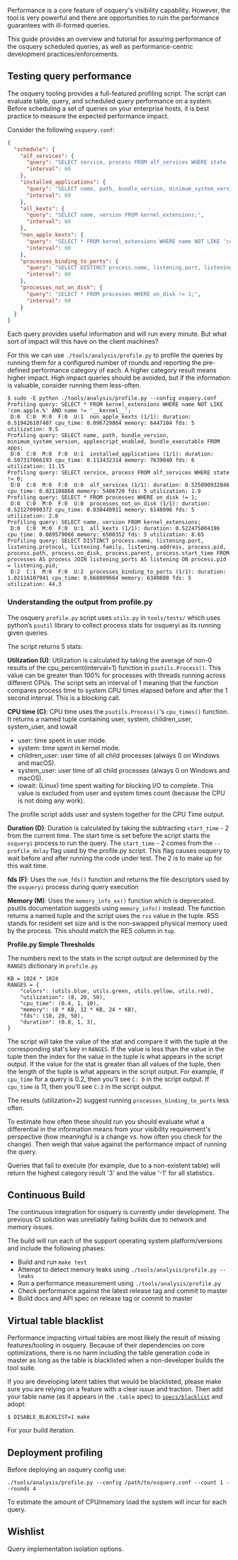 Performance is a core feature of osquery's visibility capability. However, the tool is very powerful and there are opportunities to ruin the performance guarantees with ill-formed queries.

This guide provides an overview and tutorial for assuring performance of the osquery scheduled queries, as well as performance-centric development practices/enforcements.

## Testing query performance

The osquery tooling provides a full-featured profiling script. The script can evaluate table, query, and scheduled query performance on a system. Before scheduling a set of queries on your enterprise hosts, it is best practice to measure the expected performance impact.

Consider the following `osquery.conf`:

```json
{
  "schedule": {
    "alf_services": {
      "query": "SELECT service, process FROM alf_services WHERE state != 0;",
      "interval": 60
    },
    "installed_applications": {
      "query": "SELECT name, path, bundle_version, minimum_system_version, applescript_enabled, bundle_executable FROM apps;",
      "interval": 60
    },
    "all_kexts": {
      "query": "SELECT name, version FROM kernel_extensions;",
      "interval": 60
    },
    "non_apple_kexts": {
      "query": "SELECT * FROM kernel_extensions WHERE name NOT LIKE 'com.apple.%' AND name != '__kernel__';",
      "interval": 60
    },
    "processes_binding_to_ports": {
      "query": "SELECT DISTINCT process.name, listening.port, listening.protocol, listening.family, listening.address, process.pid, process.path, process.on_disk, process.parent, process.start_time FROM processes AS process JOIN listening_ports AS listening ON process.pid = listening.pid;",
      "interval": 60
    },
    "processes_not_on_disk": {
      "query": "SELECT * FROM processes WHERE on_disk != 1;",
      "interval": 60
    }
  }
}
```

Each query provides useful information and will run every minute. But what sort of impact will this have on the client machines?

For this we can use `./tools/analysis/profile.py` to profile the queries by running them for a configured number of rounds and reporting the pre-defined performance category of each. A higher category result means higher impact. High impact queries should be avoided, but if the information is valuable, consider running them less-often.

```
$ sudo -E python ./tools/analysis/profile.py --config osquery.conf
Profiling query: SELECT * FROM kernel_extensions WHERE name NOT LIKE 'com.apple.%' AND name != '__kernel__';
 D:0  C:0  M:0  F:0  U:1  non_apple_kexts (1/1): duration: 0.519426107407 cpu_time: 0.096729864 memory: 6447104 fds: 5 utilization: 9.5
Profiling query: SELECT name, path, bundle_version, minimum_system_version, applescript_enabled, bundle_executable FROM apps;
 D:0  C:0  M:0  F:0  U:1  installed_applications (1/1): duration: 0.507317066193 cpu_time: 0.113432314 memory: 7639040 fds: 6 utilization: 11.15
Profiling query: SELECT service, process FROM alf_services WHERE state != 0;
 D:0  C:0  M:0  F:0  U:0  alf_services (1/1): duration: 0.525090932846 cpu_time: 0.021108868 memory: 5406720 fds: 5 utilization: 1.9
Profiling query: SELECT * FROM processes WHERE on_disk != 1;
 D:0  C:0  M:0  F:0  U:0  processes_not_on_disk (1/1): duration: 0.521270990372 cpu_time: 0.030440911 memory: 6148096 fds: 5 utilization: 2.8
Profiling query: SELECT name, version FROM kernel_extensions;
 D:0  C:0  M:0  F:0  U:1  all_kexts (1/1): duration: 0.522475004196 cpu_time: 0.089579066 memory: 6500352 fds: 5 utilization: 8.65
Profiling query: SELECT DISTINCT process.name, listening.port, listening.protocol, listening.family, listening.address, process.pid, process.path, process.on_disk, process.parent, process.start_time FROM processes AS process JOIN listening_ports AS listening ON process.pid = listening.pid;
 D:2  C:1  M:0  F:0  U:2  processes_binding_to_ports (1/1): duration: 1.02116107941 cpu_time: 0.668809664 memory: 6340608 fds: 5 utilization: 44.3
```

### Understanding the output from profile.py
The osquery `profile.py` script uses `utils.py` in `tools/tests/` which uses python’s `psutil` library to collect process stats for osqueryi as its running given queries. 

The script returns 5 stats:

**Utilization (U)**: Utilization is calculated by taking the average of non-0 results of the cpu_percent(interval=1) function in `psutils.Process()`. This value can be greater than 100% for processes with threads running across different CPUs. The script sets an interval of 1 meaning that the function compares process time to system CPU times elapsed before and after the 1 second interval. This is a blocking call. 

**CPU time (C)**: CPU time uses the `psutils.Process()`'s `cpu_times()` function. It returns a named tuple containing user, system, children_user, system_user, and iowait

- user: time spent in user mode.
- system: time spent in kernel mode.
- children_user: user time of all child processes (always 0 on Windows and macOS).
- system_user: user time of all child processes (always 0 on Windows and macOS).
- iowait: (Linux) time spent waiting for blocking I/O to complete. This value is excluded from user and system times count (because the CPU is not doing any work).

The profile script adds user and system together for the CPU 
Time output.

**Duration (D)**:
Duration is calculated by taking the subtracting `start_time` - 2 from the current time. The start time is set before the script starts the `osqueryi` process to run the query. The `start_time` - 2 comes from the `--profile_delay` flag used by the profile.py script. This flag causes osquery to wait before and after running the code under test. The 2 is to make up for this wait time. 

**fds (F)**: Uses the `num_fds()` function and returns the file descriptors used by the `osqueryi` process during query execution

**Memory (M)**: Uses the `memory_info_ex()` function which is deprecated. psutils documentation suggests using `memory_info()` instead. The function returns a named tuple and the script uses the `rss` value in the tuple. RSS stands for resident set size and is the non-swapped physical memory used by the process. This should match the RES column in `top`.

**Profile.py Simple Thresholds**

The numbers next to the stats in the script output are determined by the `RANGES` dictionary in `profile.py`

```
KB = 1024 * 1024
RANGES = {
    "colors": (utils.blue, utils.green, utils.yellow, utils.red),
    "utilization": (8, 20, 50),
    "cpu_time": (0.4, 1, 10),
    "memory": (8 * KB, 12 * KB, 24 * KB),
    "fds": (10, 20, 50),
    "duration": (0.8, 1, 3),
}
```

The script will take the value of the stat and compare it with the tuple at the corresponding stat's key in `RANGES`. If the value is less than the value in the tuple then the index for the value in the tuple is what appears in the script output. If the value for the stat is greater than all values of the tuple, then the length of the tuple is what appears in the script output. For example, if `cpu_time` for a query is 0.2, then you'll see `C: 0` in the script output. If `cpu_time` is 11, then you'll see `C:3` in the script output. 

The results (utilization=2) suggest running `processes_binding_to_ports` less often.

To estimate how often these should run you should evaluate what a differential in the information means from your visibility requirement's perspective (how meaningful is a change vs. how often you check for the change). Then weigh that value against the performance impact of running the query.

Queries that fail to execute (for example, due to a non-existent table) will return the highest category result '3' and the value '-1' for all statistics. 

## Continuous Build

The continuous integration for osquery is currently under development. The previous CI solution was unreliably failing builds due to network and memory issues.

The build will run each of the support operating system platform/versions and include the following phases:

* Build and run `make test`
* Attempt to detect memory leaks using `./tools/analysis/profile.py --leaks`
* Run a performance measurement using `./tools/analysis/profile.py`
* Check performance against the latest release tag and commit to master
* Build docs and API spec on release tag or commit to master

## Virtual table blacklist

Performance impacting virtual tables are most likely the result of missing features/tooling in osquery. Because of their dependencies on core optimizations, there is no harm including the table generation code in master as long as the table is blacklisted when a non-developer builds the tool suite.

If you are developing latent tables that would be blacklisted, please make sure you are relying on a feature with a clear issue and traction. Then add your table name (as it appears in the `.table` spec) to [`specs/blacklist`](https://github.com/osquery/osquery/blob/master/specs/blacklist) and adopt:

```
$ DISABLE_BLACKLIST=1 make
```

For your build iteration.

## Deployment profiling

Before deploying an osquery config use:

```
./tools/analysis/profile.py --config /path/to/osquery.conf --count 1 --rounds 4
```

To estimate the amount of CPU/memory load the system will incur for each query.

## Wishlist

Query implementation isolation options.
